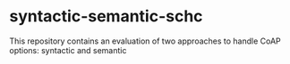 # syntactic-semantic-schc
This repository contains an evaluation of two approaches to handle CoAP options: syntactic and semantic
